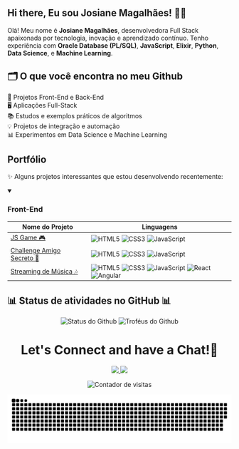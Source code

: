 <!--img width=100% src="https://capsule-render.vercel.app/api?type=waving&color=33a0ff&height=120&section=header"/-->

<!--## Hey! Welcome
### I love learning new technologies and being constantly evolving.</h3-->

<!--div>

- 💻 Desenvolvedora Web Full Stack Python

- 👩🏻‍💻 Integrante de equipe do PyLadies Sorocaba

- 💙 Participante da 5ª edição do Luiza < Code >

- 💬 Busco sempre aprender e motivar pessoas, principalmente mulheres, a ingressar na área da tecnologia.
<br />
</div-->
  
<!--img alt="Pythocat" width=12% src="https://user-images.githubusercontent.com/62856269/199364542-2f206ef0-a3ea-4a58-9658-5e8e3397d5b7.png"/-->

##

<!-- GITHUB STATS -->
<!--#### GitHub Stats
<div align="center">
  <img height="180em" src="https://github-readme-stats.vercel.app/api?username=JosianeCMagalhaes&show_icons=true&theme=tokyonight&include_all_commits=true"/>
  <img height="180em" src="https://github-readme-stats.vercel.app/api/top-langs/?username=JosianeCMagalhaes&layout=compact&langs_count=18&theme=tokyonight&include_all_commits=true"/>
  <img height="180em" src="https://github-readme-streak-stats.herokuapp.com/?user=JosianeCMagalhaes&theme=tokyonight"/>
<!-- TEMAS: github_dark, dark, radical, tokyonight, highcontrast, dracula, merko, gruvbox, onedark, omni, aura_dark -->
<!--</div>-->

<!--##-->

<!-- TECNOLOGIAS -->
<!--#### Tecnologias
#### :hammer_and_wrench: Tools and environments
<div style:"display: inline-block; height: 27px; overflow: hidden">

  <img align="center" alt="Git" title="Git" height="27" width="27" src="https://www.vectorlogo.zone/logos/git-scm/git-scm-icon.svg">
  <img align="center" alt="GitLab" title="GitLab" height="27" width="27" src="https://cdn.jsdelivr.net/gh/devicons/devicon/icons/gitlab/gitlab-original-wordmark.svg">
  <img align="center" alt="npm" title="npm" height="32" width="32" src="https://cdn.jsdelivr.net/gh/devicons/devicon/icons/npm/npm-original-wordmark.svg">
  <img align="center" alt="Yarn" title="Yarn" height="48" width="48" src="https://cdn.jsdelivr.net/gh/devicons/devicon/icons/yarn/yarn-original-wordmark.svg">
  <img align="center" alt="Heroku" title="Heroku" height="27" width="27" src="https://cdn.jsdelivr.net/gh/devicons/devicon/icons/heroku/heroku-plain.svg">
  <img align="center" alt="Docker" title="Docker" height="32" width="32" src="https://cdn.jsdelivr.net/gh/devicons/devicon/icons/docker/docker-original.svg">
  <img align="center" alt="Kubernetes" title="Kubernetes" height="32" width="32" src="https://cdn.jsdelivr.net/gh/devicons/devicon/icons/kubernetes/kubernetes-plain-wordmark.svg">
  <img align="center" alt="Postman" title="Postman" height="27" width="27" src="https://www.vectorlogo.zone/logos/getpostman/getpostman-icon.svg">
  <img align="center" alt="Insomnia" title="Insomnia" height="27" width="27" src="https://raw.githubusercontent.com/get-icon/geticon/fc0f660daee147afb4a56c64e12bde6486b73e39/icons/insomnia.svg">
  <img align="center" alt="Linux" title="Linux" height="27" width="27" src="https://raw.githubusercontent.com/devicons/devicon/master/icons/linux/linux-original.svg">
  <img align="center" alt="Ubuntu" title="Ubuntu" height="27" width="27" src="https://www.vectorlogo.zone/logos/ubuntu/ubuntu-icon.svg">

</div>
  
#### :computer: Front-End Development
<div style:"display: inline-block; height: 27px; overflow: hidden">
  
  <img align="center" alt="React" title="React" height="27" width="27" src="https://raw.githubusercontent.com/devicons/devicon/master/icons/react/react-original.svg">
  <img align="center" alt="TypeScript" title="TypeScript" height="27" width="27" src="https://raw.githubusercontent.com/devicons/devicon/master/icons/typescript/typescript-plain.svg">
  <img align="center" alt="HTML" title="HTML" height="27" width="27" src="https://raw.githubusercontent.com/devicons/devicon/master/icons/html5/html5-original.svg">
  <img align="center" alt="CSS" title="CSS" height="27" width="27" src="https://raw.githubusercontent.com/devicons/devicon/master/icons/css3/css3-original.svg">
  <img align="center" alt="JavaScript" title="JavaScript" height="27" width="27" src="https://raw.githubusercontent.com/devicons/devicon/master/icons/javascript/javascript-plain.svg">
  
</div>
  
#### :computer: Back-End Development
<div style:"display: inline-block; height: 27px; overflow: hidden">

  <img align="center" alt="Python" title="Python" height="27" width="27" src="https://raw.githubusercontent.com/devicons/devicon/master/icons/python/python-original.svg">
  <img align="center" alt="Node.js" title="Node.js" height="27" width="27" src="https://cdn.jsdelivr.net/gh/devicons/devicon/icons/nodejs/nodejs-original.svg">
  <img align="center" alt="NestJS" title="NestJS" height="54" width="54" src="https://cdn.jsdelivr.net/gh/devicons/devicon/icons/nestjs/nestjs-plain-wordmark.svg">
  <img align="center" alt="Redis" title="Redis" height="27" width="27" src="https://cdn.jsdelivr.net/gh/devicons/devicon/icons/redis/redis-original-wordmark.svg">
  <img align="center" alt="Prisma" title="Prisma" height="27" width="27" src="https://avatars.githubusercontent.com/u/17219288?s=200&v=4">
  <img align="center" alt="C" title="C" height="27" width="27" src="https://cdn.jsdelivr.net/gh/devicons/devicon/icons/c/c-original.svg">
  <img align="center" alt="Java" title="Java" height="27" width="27" src="https://cdn.jsdelivr.net/gh/devicons/devicon/icons/java/java-original.svg">
  <img align="center" alt="Spring Boot" title="Spring Boot" height="27" width="27" src="https://cdn.jsdelivr.net/gh/devicons/devicon/icons/spring/spring-original.svg">
  <img align="center" alt="MySQL" title="MySQL" height="27" width="27" src="https://cdn.jsdelivr.net/gh/devicons/devicon/icons/mysql/mysql-original.svg">
  <img align="center" alt="PostgreSQL" title="PostgreSQL" height="27" width="27" src="https://cdn.jsdelivr.net/gh/devicons/devicon/icons/postgresql/postgresql-original-wordmark.svg">
  <img align="center" alt="MongoDB" title="MongoDB" height="27" width="27" src="https://cdn.jsdelivr.net/gh/devicons/devicon/icons/mongodb/mongodb-original.svg">
  <img align="center" alt="FastAPI" title="FastAPI" height="54" width="54" src="https://cdn.jsdelivr.net/gh/devicons/devicon/icons/fastapi/fastapi-original-wordmark.svg">
  <img align="center" alt="Django" title="Django" height="54" width="54" src="https://cdn.jsdelivr.net/gh/devicons/devicon/icons/django/django-plain-wordmark.svg">
  <img align="center" alt="Flask" title="Flask" height="54" width="54" src="https://cdn.jsdelivr.net/gh/devicons/devicon/icons/flask/flask-original-wordmark.svg">

</div>
  
#### :test_tube: Testing
<div style:"display: inline-block; height: 27px; overflow: hidden">

  <img align="center" alt="Jest" title="Jest" height="27" width="27" src="https://cdn.jsdelivr.net/gh/devicons/devicon/icons/jest/jest-plain.svg">
  <img align="center" alt="Pytest" title="Pytest" height="48" width="48" src="https://cdn.jsdelivr.net/gh/devicons/devicon/icons/pytest/pytest-original.svg">

</div>
  
<div style="display: inline_block">
  <img align="center" alt="Python" title="Python" height="27" width="27" src="https://raw.githubusercontent.com/devicons/devicon/master/icons/python/python-original.svg">
  <img align="center" alt="Django" title="Django" height="50" width="50" src="https://cdn.jsdelivr.net/gh/devicons/devicon/icons/django/django-plain-wordmark.svg">
  <img align="center" alt="Flask" title="Flask" height="50" width="50" src="https://cdn.jsdelivr.net/gh/devicons/devicon/icons/flask/flask-original-wordmark.svg">
  <img align="center" alt="FastAPI" title="FastAPI" height="50" width="50" src="https://cdn.jsdelivr.net/gh/devicons/devicon/icons/fastapi/fastapi-original-wordmark.svg">
  <img align="center" alt="Docker" title="Docker" height="32" width="32" src="https://cdn.jsdelivr.net/gh/devicons/devicon/icons/docker/docker-original.svg">
  <img align="center" alt="Kubernetes" title="Kubernetes" height="32" width="32" src="https://cdn.jsdelivr.net/gh/devicons/devicon/icons/kubernetes/kubernetes-plain-wordmark.svg">
  <img align="center" alt="Git" title="Git" height="27" width="27" src="https://www.vectorlogo.zone/logos/git-scm/git-scm-icon.svg">
  <img align="center" alt="GitLab" title="GitLab" height="27" width="27" src="https://cdn.jsdelivr.net/gh/devicons/devicon/icons/gitlab/gitlab-original-wordmark.svg">
  <img align="center" alt="Heroku" title="Heroku" height="27" width="27" src="https://cdn.jsdelivr.net/gh/devicons/devicon/icons/heroku/heroku-plain.svg">
  <img align="center" alt="Insomnia" title="Insomnia" height="27" width="27" src="https://raw.githubusercontent.com/get-icon/geticon/fc0f660daee147afb4a56c64e12bde6486b73e39/icons/insomnia.svg">
  <img align="center" alt="Linux" title="Linux" height="27" width="27" src="https://raw.githubusercontent.com/devicons/devicon/master/icons/linux/linux-original.svg">
  <img align="center" alt="MongoDB" title="MongoDB" height="27" width="27" src="https://cdn.jsdelivr.net/gh/devicons/devicon/icons/mongodb/mongodb-original.svg">
  <img align="center" alt="Redis" title="Redis" height="27" width="27" src="https://cdn.jsdelivr.net/gh/devicons/devicon/icons/redis/redis-original-wordmark.svg">
  <img align="center" alt="MySQL" title="MySQL" height="27" width="27" src="https://cdn.jsdelivr.net/gh/devicons/devicon/icons/mysql/mysql-original.svg">
  <img align="center" alt="Node.js" title="Node.js" height="27" width="27" src="https://cdn.jsdelivr.net/gh/devicons/devicon/icons/nodejs/nodejs-original.svg">
  <img align="center" alt="NestJS" title="NestJS" height="50" width="50" src="https://cdn.jsdelivr.net/gh/devicons/devicon/icons/nestjs/nestjs-plain-wordmark.svg">
  <img align="center" alt="Postman" title="Postman" height="27" width="27" src="https://www.vectorlogo.zone/logos/getpostman/getpostman-icon.svg">
  <img align="center" alt="JavaScript" title="JavaScript" height="27" width="27" src="https://raw.githubusercontent.com/devicons/devicon/master/icons/javascript/javascript-plain.svg">
  <img align="center" alt="TypeScript" title="TypeScript" height="27" width="27" src="https://raw.githubusercontent.com/devicons/devicon/master/icons/typescript/typescript-plain.svg">
  <img align="center" alt="React" title="React" height="27" width="27" src="https://raw.githubusercontent.com/devicons/devicon/master/icons/react/react-original.svg">
  <img align="center" alt="Prisma" title="Prisma" height="27" width="27" src="https://avatars.githubusercontent.com/u/17219288?s=200&v=4">
  <img align="center" alt="HTML" title="HTML" height="27" width="27" src="https://raw.githubusercontent.com/devicons/devicon/master/icons/html5/html5-original.svg">
  <img align="center" alt="CSS" title="CSS" height="27" width="27" src="https://raw.githubusercontent.com/devicons/devicon/master/icons/css3/css3-original.svg">
  <img align="center" alt="Ubuntu" title="Ubuntu" height="27" width="27" src="https://www.vectorlogo.zone/logos/ubuntu/ubuntu-icon.svg">
</div-->

<!--div>
  <img align="right" alt="Josi-pic" height="150" style="border-radius:50px;" src="https://user-images.githubusercontent.com/62856269/206440962-acf95e45-4501-4b93-a3ea-470bc3e77a9d.png">
</div-->

<!--##-->

<!-- REDES SOCIAIS -->
<!--<div align="left">
  <a href="https://www.linkedin.com/in/josianemagalhaes" target="_blank"><img src="https://img.shields.io/badge/-LinkedIn-%230077B5?style=for-the-badge&logo=linkedin&logoColor=white" target="_blank"></a>
  <a href ="mailto:josymagalhaes18@gmail.com"><img src="https://img.shields.io/badge/-Gmail-%23333?style=for-the-badge&logo=gmail&logoColor=white" target="_blank"></a>
  <!--<a href="https://www.instagram.com/ajosimagalhaes/" target="_blank"><img src="https://img.shields.io/badge/-Instagram-%23E4405F?style=for-the-badge&logo=instagram&logoColor=white" target="_blank"></a>-->    
  <!--a href="https://www.hackerrank.com/profile/josianemagalhaes" target="_blank">
    <img src="https://img.shields.io/static/v1?message=HackerRank&logo=hackerrank&label=&color=2EC866&logoColor=white&labelColor=&style=for-the-badge" alt="hackerrank logo"  />
  </a>
  <a href="https://judge.beecrowd.com/pt/profile/833214" target="_blank">
    <img src="https://hermes.dio.me/articles/cover/6648c9da-4a0a-4f72-9bea-99a45110b117.png" height="35" alt="hackerrank logo"  />
  </a>
</div-->
<!-- div align="left">
  <a href="https://josianecmagalhaes.github.io/" target="_blank"><img src="https://img.shields.io/badge/Portfolio-042549?style=for-the-badge&logo=moleculer&logoColor=white&color=blueviolet" alt="portfolio" /></a>
  <a href="https://medium.com/@josianemagalhaes" target="_blank"><img src="https://img.shields.io/badge/Medium-12100E?style=for-the-badge&logo=medium&logoColor=white" target="_blank"></a>
  <a href="https://codepen.io/josianecmagalhaes" target="_blank"><img src="https://img.shields.io/badge/Codepen-000000?style=for-the-badge&logo=codepen&logoColor=white" target="_blank"></a>
  <a href="https://stackoverflow.com/users/20316593/josiane-magalhaes" target="_blank"><img src="https://img.shields.io/badge/-Stackoverflow-FE7A16?style=for-the-badge&logo=stack-overflow&logoColor=white" target="_blank"></a>
</div-->

<!--div->
  
![](https://komarev.com/ghpvc/?username=JosianeCMagalhaes&color=3399FF)
  
</div>

<!--[![Ashutosh's github activity graph](https://activity-graph.herokuapp.com/graph?username=JosianeCMagalhaes&bg_color=0d1117&color=3399ff&line=fb7ecd&point=ffbde0&area=true&hide_border=true)](https://github.com/ashutosh00710/github-readme-activity-graph)-->



<!--##-->

<!--div>
  
  ![Snake animation](https://github.com/JosianeCMagalhaes/JosianeCMagalhaes/blob/output/github-contribution-grid-snake.svg)

</div-->

<!--img width=100% src="https://capsule-render.vercel.app/api?type=waving&color=33a0ff&height=120&section=footer"/-->

## Hi there, Eu sou Josiane Magalhães! 👩‍💻

Olá! Meu nome é **Josiane Magalhães**, desenvolvedora Full Stack apaixonada por tecnologia, inovação e aprendizado contínuo. Tenho experiência com **Oracle Database (PL/SQL)**, **JavaScript**, **Elixir**, **Python**, **Data Science**, e **Machine Learning**.

## 🗂️ O que você encontra no meu Github

🚀 Projetos Front-End e Back-End  
🖥️ Aplicações Full-Stack  
📚 Estudos e exemplos práticos de algoritmos  
💡 Projetos de integração e automação  
📊 Experimentos em Data Science e Machine Learning

<!--Linguagem e Ferramentas:

<p align="left"> 
  <a href="https://www.w3schools.com/html/" target="_blank" rel="noreferrer"> 
    <img src="https://raw.githubusercontent.com/devicons/devicon/master/icons/html5/html5-original-wordmark.svg" alt="html5" width="40" height="40"/> 
  </a> 
  <a href="https://www.w3schools.com/css/" target="_blank" rel="noreferrer"> 
    <img src="https://raw.githubusercontent.com/devicons/devicon/master/icons/css3/css3-original-wordmark.svg" alt="css3" width="40" height="40"/>
  </a> 
  <a href="https://developer.mozilla.org/en-US/docs/Web/JavaScript" target="_blank" rel="noreferrer"> 
    <img src="https://raw.githubusercontent.com/devicons/devicon/master/icons/javascript/javascript-original.svg" alt="javascript" width="40" height="40"/> 
  </a>
  <a href="https://vercel.com/" target="_blank" rel="noreferrer">
    <img src="https://assets.vercel.com/image/upload/front/favicon/vercel/favicon.ico" alt="vercel" width="40" height="40" />
  </a>
</p-->

## Portfólio

✨ Alguns projetos interessantes que estou desenvolvendo recentemente:

<details open>
  <summary><h3>Front-End</h3></summary>
  
  | Nome do Projeto | Linguagens |
  |------|-------|
  | [JS Game 🎮](https://github.com/JosianeCMagalhaes/js-game) | ![HTML5](https://img.shields.io/badge/-HTML5-E34F26?style=flat-square&logo=html5&logoColor=white) ![CSS3](https://img.shields.io/badge/-CSS3-1572B6?style=flat-square&logo=css3&logoColor=white) ![JavaScript](https://img.shields.io/badge/-JavaScript-F7DF1E?style=flat-square&logo=javascript&logoColor=black) |
  | [Challenge Amigo Secreto 🎁](https://github.com/JosianeCMagalhaes/Challenge-Amigo-Secreto) | ![HTML5](https://img.shields.io/badge/-HTML5-E34F26?style=flat-square&logo=html5&logoColor=white) ![CSS3](https://img.shields.io/badge/-CSS3-1572B6?style=flat-square&logo=css3&logoColor=white) ![JavaScript](https://img.shields.io/badge/-JavaScript-F7DF1E?style=flat-square&logo=javascript&logoColor=black) |
  | [Streaming de Música 🎶](https://github.com/JosianeCMagalhaes/streaming-de-musica) | ![HTML5](https://img.shields.io/badge/-HTML5-E34F26?style=flat-square&logo=html5&logoColor=white) ![CSS3](https://img.shields.io/badge/-CSS3-1572B6?style=flat-square&logo=css3&logoColor=white) ![JavaScript](https://img.shields.io/badge/-JavaScript-F7DF1E?style=flat-square&logo=javascript&logoColor=black) ![React](https://img.shields.io/badge/-React-61DAFB?style=flat-square&logo=react&logoColor=black) ![Angular](https://img.shields.io/badge/-Angular-E23237?style=flat-square&logo=angular&logoColor=white) |
  
</details>


<!--details open>
  <summary><h3>Full Stack </h3></summary>
  
  | Nome do Projeto | Linguagens |
  |------|-------|
  | [](https://github.com/) | Node.js + Express + Prisma + PostgresSql + Docker + Next.JS + SASS
  | [](https://github.com/) | Node.js + Express + Prisma + PostgresSql + Docker + Reactjs
</details--> 

<!--details open>
  <summary><h3>React</h3></summary>
  
  | Nome do Projeto | Linguagens |
  |------|-------|
  | [](https://github.com/) | React + Typescript + Styled-Components
  | [](https://github.com/) | React + Typescript + Styled-Components
  | [](https://github.com/) | React + Redux + Typescript + Styled-Components
  | [](https://github.com/) | React + Typescript + Styled-Components
  | [](https://github.com/) | React + Typescript + Styled-Components
  | [](https://github.com/) | React + Typescript + Styled-Components
  | [](https://github.com/) | React + React Hooks
  | [](https://github.com/) | React + Typescript + Styled-Components
  
</details-->  


<!--details open>
  <summary><h3>Node</h3></summary>
  
  | Nome do Projeto | Linguagens |
  |------|-------|
  | [](https://github.com/) |Node + Expres + Prisma 
  | [](https://github.com/) | Node + Stubs + Sinon + Spies
  | [](https://github.com/) | Node + TyORM + Express
  
</details--> 

<!--details open>
  <summary><h3>Python</h3></summary>
  
  | Nome do Projeto | Linguagens |
  |------|-------|
  | [](https://github.com/) | Python
  | [](https://github.com/) | Python
  | [](https://github.com/) | Python

</details-->  

<!--## 🌟 Tecnologias que utilizo frequentemente 🌟

![HTML5](https://img.shields.io/badge/HTML5-E34F26?style=for-the-badge&logo=html5&logoColor=white)
![CSS3](https://img.shields.io/badge/CSS3-1572B6?style=for-the-badge&logo=css3&logoColor=white)
![JavaScript](https://img.shields.io/badge/JavaScript-F7DF1E?style=for-the-badge&logo=javascript&logoColor=black)
![React](https://img.shields.io/badge/React-20232A?style=for-the-badge&logo=react&logoColor=61DAFB)
![NodeJS](https://img.shields.io/badge/Node.js-43853D?style=for-the-badge&logo=node.js&logoColor=white)
![TypeScript](https://img.shields.io/badge/TypeScript-007ACC?style=for-the-badge&logo=typescript&logoColor=white)
![PostgreSQL](https://img.shields.io/badge/PostgreSQL-316192?style=for-the-badge&logo=postgresql&logoColor=white)
![Oracle Database](https://img.shields.io/badge/Oracle-FF0000?style=for-the-badge&logo=oracle&logoColor=white)
![Python](https://img.shields.io/badge/Python-3776AB?style=for-the-badge&logo=python&logoColor=white)
</div>

## 🛠️ Tecnologias que já explorei 🛠️

![Elixir](https://img.shields.io/badge/Elixir-4B275F?style=for-the-badge&logo=elixir&logoColor=white)
![MySQL](https://img.shields.io/badge/MySQL-4479A1?style=for-the-badge&logo=mysql&logoColor=white)
![MongoDB](https://img.shields.io/badge/MongoDB-47A248?style=for-the-badge&logo=mongodb&logoColor=white)
![Bootstrap](https://img.shields.io/badge/Bootstrap-563D7C?style=for-the-badge&logo=bootstrap&logoColor=white)
![Firebase](https://img.shields.io/badge/Firebase-FFCA28?style=for-the-badge&logo=firebase&logoColor=black) -->

## 📊 Status de atividades no GitHub 📊

<div align="center">
  <img src="http://github-profile-summary-cards.vercel.app/api/cards/stats?username=JosianeCMagalhaes&theme=nord_dark" alt="Status do Github" />
  <img src="https://github-profile-trophy.vercel.app/?username=JosianeCMagalhaes&theme=nord&column=6&margin-w=10" alt="Troféus do Github" />
</div>

<h1 align="center">
  Let's Connect and have a Chat!💬
</h1>

<p align="center">
<a href="https://www.linkedin.com/in/josianemagalhaes/">
  <img height="50" src="https://user-images.githubusercontent.com/46517096/166973395-19676cd8-f8ec-4abf-83ff-da8243505b82.png"/>
</a>
<a href="mailto:josymagalhaes18@gmail.com">
  <img height="50" src="https://user-images.githubusercontent.com/46517096/166972883-f5f1d88c-0246-4374-88ac-ded0f2cf0699.png"/>
</a>
</p>

<p align="center">
  <img src="https://komarev.com/ghpvc/?username=JosianeCMagalhaes&color=blue&style=flat-square" alt="Contador de visitas" />
</p>

<div align="center">
  
  ![Snake animation](https://github.com/JosianeCMagalhaes/JosianeCMagalhaes/blob/output/github-contribution-grid-snake.svg)

</div>



